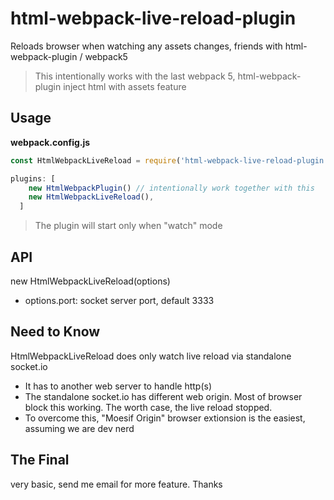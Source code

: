 # html-webpack-live-reload-plugin
Reloads browser when watching any assets changes, friends with html-webpack-plugin / webpack5

> This intentionally works with the last webpack 5, html-webpack-plugin inject html with assets feature

## Usage

**webpack.config.js**
```js
const HtmlWebpackLiveReload = require('html-webpack-live-reload-plugin');

plugins: [
    new HtmlWebpackPlugin() // intentionally work together with this
    new HtmlWebpackLiveReload(),
  ]
```

> The plugin will start only when "watch" mode

## API

new HtmlWebpackLiveReload(options)

- options.port: socket server port, default 3333

## Need to Know

HtmlWebpackLiveReload does only watch live reload via standalone socket.io
- It has to another web server to handle http(s)
- The standalone socket.io has different web origin. Most of browser block this working. The worth case, the live reload stopped. 
- To overcome this, "Moesif Origin" browser extionsion is the easiest, assuming we are dev nerd

## The Final
very basic, send me email for more feature.
Thanks



